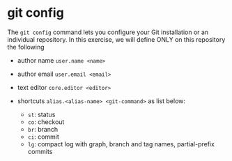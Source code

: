 # git config

The `git config` command lets you configure your Git installation or an individual repository. In this exercise, we will define ONLY on this repository the following

* author name `user.name <name>`
* author email `user.email <email>`
* text editor `core.editor <editor>`
* shortcuts `alias.<alias-name> <git-command>` as list below:

  * `st`: status
  * `co`: checkout
  * `br`: branch
  * `ci`: commit
  * `lg`: compact log with graph, branch and tag names, partial-prefix commits
